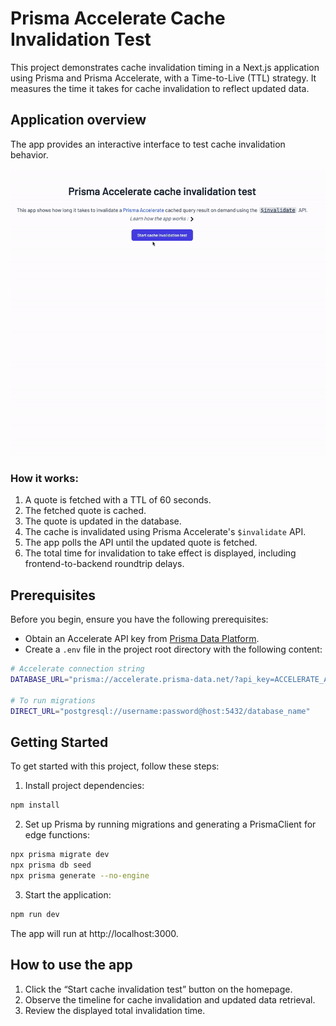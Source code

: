 # Prisma Accelerate Cache Invalidation Test

This project demonstrates cache invalidation timing in a Next.js application using Prisma and Prisma Accelerate, with a Time-to-Live (TTL) strategy. It measures the time it takes for cache invalidation to reflect updated data.

## Application overview

The app provides an interactive interface to test cache invalidation behavior.

![Accelerate Cache Invalidation GIF](./accelerate-cache-invalidation.gif)

### How it works:

1. A quote is fetched with a TTL of 60 seconds.
2. The fetched quote is cached.
3. The quote is updated in the database.
4. The cache is invalidated using Prisma Accelerate's `$invalidate` API.
5. The app polls the API until the updated quote is fetched.
6. The total time for invalidation to take effect is displayed, including frontend-to-backend roundtrip delays.

## Prerequisites

Before you begin, ensure you have the following prerequisites:

- Obtain an Accelerate API key from [Prisma Data Platform](https://pris.ly/pdp).
- Create a `.env` file in the project root directory with the following content:

```bash
# Accelerate connection string
DATABASE_URL="prisma://accelerate.prisma-data.net/?api_key=ACCELERATE_API_KEY"

# To run migrations
DIRECT_URL="postgresql://username:password@host:5432/database_name"
```

## Getting Started

To get started with this project, follow these steps:

1. Install project dependencies:

```bash
npm install
```

2. Set up Prisma by running migrations and generating a PrismaClient for edge functions:

```bash
npx prisma migrate dev
npx prisma db seed
npx prisma generate --no-engine
```

3. Start the application:

```bash
npm run dev
```

The app will run at http://localhost:3000.

## How to use the app

1. Click the “Start cache invalidation test” button on the homepage.
2. Observe the timeline for cache invalidation and updated data retrieval.
3. Review the displayed total invalidation time.

